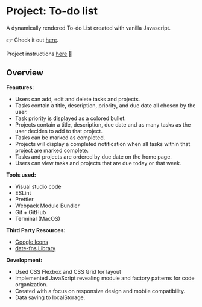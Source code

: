 # Project: To-do list

A dynamically rendered To-do List created with vanilla Javascript.

👉 Check it out [here](https://jmarti71.github.io/todo-list/).

Project instructions [here](https://www.theodinproject.com/lessons/javascript-todo-list) 📝 

## Overview

**Feautures:**
- Users can add, edit and delete tasks and projects.
- Tasks contain a title, description, priority, and due date all chosen by the user.
- Task priority is displayed as a colored bullet.
- Projects contain a title, description, due date and as many tasks as the user decides to add to that project.
- Tasks can be marked as completed.
- Projects will display a completed notification when all tasks within that project are marked complete.
- Tasks and projects are ordered by due date on the home page.
- Users can view tasks and projects that are due today or that week.

**Tools used:**
- Visual studio code
- ESLint
- Prettier
- Webpack Module Bundler
- Git + GitHub
- Terminal (MacOS)

**Third Party Resources:**
- [Google Icons](https://fonts.google.com/icons)
- [date-fns Library](https://date-fns.org/)

**Development:**
- Used CSS Flexbox and CSS Grid for layout
- Implemented JavaScript revealing module and factory patterns for code organization.
- Created with a focus on responsive design and mobile compatibility.
- Data saving to localStorage.